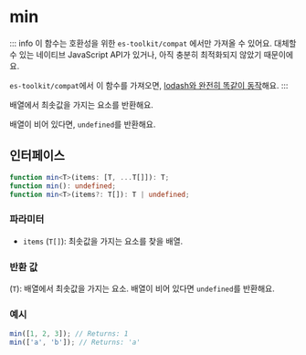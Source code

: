 # min

::: info
이 함수는 호환성을 위한 `es-toolkit/compat` 에서만 가져올 수 있어요. 대체할 수 있는 네이티브 JavaScript API가 있거나, 아직 충분히 최적화되지 않았기 때문이에요.

`es-toolkit/compat`에서 이 함수를 가져오면, [lodash와 완전히 똑같이 동작](../../../compatibility.md)해요.
:::

배열에서 최솟값을 가지는 요소를 반환해요.

배열이 비어 있다면, `undefined`를 반환해요.

## 인터페이스

```typescript
function min<T>(items: [T, ...T[]]): T;
function min(): undefined;
function min<T>(items?: T[]): T | undefined;
```

### 파라미터

- `items` (`T[]`): 최솟값을 가지는 요소를 찾을 배열.

### 반환 값

(`T`): 배열에서 최솟값을 가지는 요소. 배열이 비어 있다면 `undefined`를 반환해요.

### 예시

```typescript
min([1, 2, 3]); // Returns: 1
min(['a', 'b']); // Returns: 'a'
```

